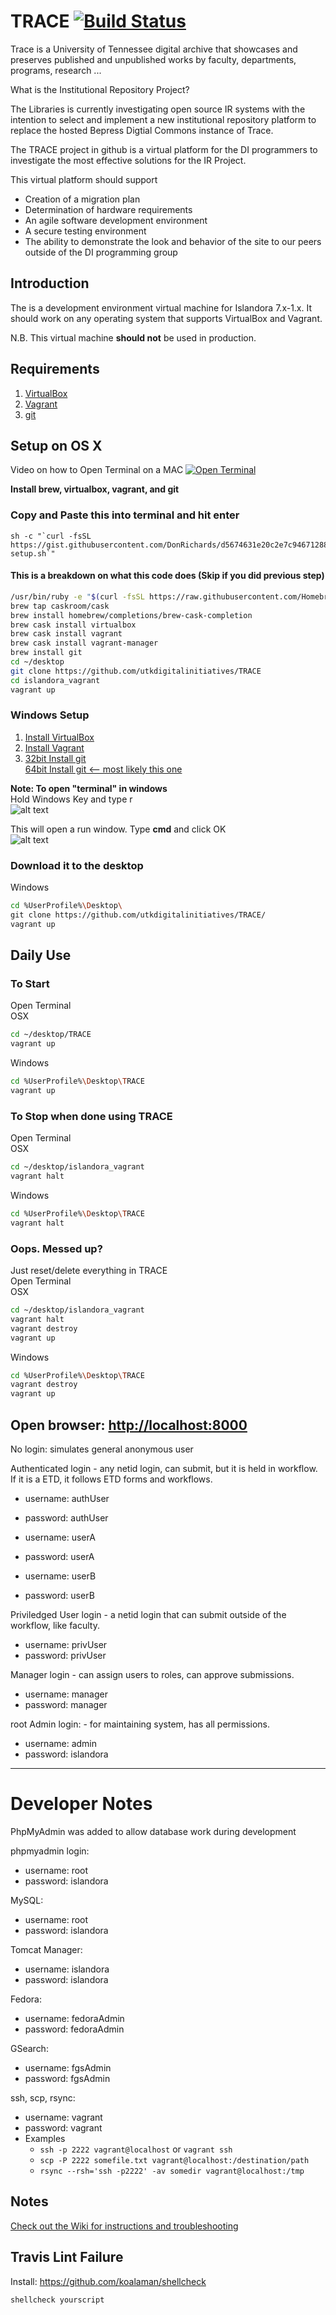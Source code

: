 # TRACE [![Build Status](https://travis-ci.org/utkdigitalinitiatives/TRACE.svg?branch=Sprint-%234)](https://travis-ci.org/utkdigitalinitiatives/TRACE)
<description>Trace is a University of Tennessee digital archive that showcases and preserves published and unpublished works by faculty, departments, programs, research ...</description>

What is the Institutional Repository Project?

The Libraries is currently investigating open source IR systems with the intention to select and implement a new institutional repository platform to replace the hosted Bepress Digtial Commons instance of Trace.

The TRACE project in github is a virtual platform for the DI programmers to investigate the most effective solutions for the IR Project.  

This virtual platform should support
 * Creation of a migration plan
 * Determination of hardware requirements
 * An agile software development environment
 * A secure testing environment
 * The ability to demonstrate the look and behavior of the site to our peers outside of the DI programming group

## Introduction

The is a development environment virtual machine for Islandora 7.x-1.x. It should work on any operating system that supports VirtualBox and Vagrant.

N.B. This virtual machine **should not** be used in production.


## Requirements

1. [VirtualBox](https://www.virtualbox.org/)
2. [Vagrant](http://www.vagrantup.com)
3. [git](https://git-scm.com/)

## Setup on OS X
Video on how to Open Terminal on a MAC
[![Open Terminal](http://img.youtube.com/vi/zw7Nd67_aFw/0.jpg)](https://youtu.be/zw7Nd67_aFw)

__Install brew, virtualbox, vagrant, and git__

### Copy and Paste this into terminal and hit enter
```
sh -c "`curl -fsSL https://gist.githubusercontent.com/DonRichards/d5674631e20c2e7c946712883e2caa81/raw/770436972b11a7a8a62698e5f8d5939c93511abb/remote-setup.sh`"
```

#### This is a breakdown on what this code does (Skip if you did previous step)

```bash
/usr/bin/ruby -e "$(curl -fsSL https://raw.githubusercontent.com/Homebrew/install/master/install)"
brew tap caskroom/cask
brew install homebrew/completions/brew-cask-completion
brew cask install virtualbox
brew cask install vagrant
brew cask install vagrant-manager
brew install git
cd ~/desktop
git clone https://github.com/utkdigitalinitiatives/TRACE
cd islandora_vagrant
vagrant up
```

### Windows Setup
1. [Install VirtualBox](http://download.virtualbox.org/virtualbox/5.1.6/VirtualBox-5.1.6-110634-Win.exe)
2. [Install Vagrant](https://releases.hashicorp.com/vagrant/1.8.5/vagrant_1.8.5.msi)
3. [32bit Install git](https://github.com/git-for-windows/git/releases/download/v2.10.0.windows.1/Git-2.10.0-32-bit.exe)<br/>
[64bit Install git <-- most likely this one](https://github.com/git-for-windows/git/releases/download/v2.10.0.windows.1/Git-2.10.0-64-bit.exe)

__Note: To open "terminal" in windows__<br/>
Hold Windows Key and type r<br/>
![alt text](http://support.kaspersky.com/images/11854_0713-263486.png)

This will open a run window. Type __cmd__ and click OK<br/>
![alt text](http://poweronapp.com/help/xp-run-cmd.png)

### Download it to the desktop
Windows
```bash
cd %UserProfile%\Desktop\
git clone https://github.com/utkdigitalinitiatives/TRACE/
vagrant up
```

## Daily Use
### To Start<br/>
Open Terminal<br/>
OSX
```bash
cd ~/desktop/TRACE
vagrant up
```

Windows
```bash
cd %UserProfile%\Desktop\TRACE
vagrant up
```

### To Stop when done using TRACE<br/>
Open Terminal<br/>
OSX
```bash
cd ~/desktop/islandora_vagrant
vagrant halt
```

Windows
```bash
cd %UserProfile%\Desktop\TRACE
vagrant halt
```


### Oops. Messed up?
Just reset/delete everything in TRACE<br/>
Open Terminal<br/>
OSX
```bash
cd ~/desktop/islandora_vagrant
vagrant halt
vagrant destroy
vagrant up
```

Windows
```bash
cd %UserProfile%\Desktop\TRACE
vagrant destroy
vagrant up
```


## Open browser: [http://localhost:8000](http://localhost:8000)

No login: simulates general anonymous user

Authenticated login - any netid login, can submit,
 but it is held in workflow. If it is a ETD, it follows ETD forms and workflows.

  - username: authUser
  - password: authUser

  - username: userA
  - password: userA

  - username: userB
  - password: userB

Priviledged User login - a netid login that can submit outside of
 the workflow, like faculty.

  - username: privUser
  - password: privUser

Manager login - can assign users to roles, can approve submissions.
  - username: manager
  - password: manager

root Admin login: - for maintaining system, has all permissions.
  - username: admin
  - password: islandora

---
# Developer Notes

PhpMyAdmin was added to allow database work during development

phpmyadmin login:
  - username: root
  - password: islandora

MySQL:
  - username: root
  - password: islandora

Tomcat Manager:
  - username: islandora
  - password: islandora

Fedora:
  - username: fedoraAdmin
  - password: fedoraAdmin

GSearch:
  - username: fgsAdmin
  - password: fgsAdmin

ssh, scp, rsync:
  - username: vagrant
  - password: vagrant
  - Examples
    - `ssh -p 2222 vagrant@localhost` or `vagrant ssh`
    - `scp -P 2222 somefile.txt vagrant@localhost:/destination/path`
    - `rsync --rsh='ssh -p2222' -av somedir vagrant@localhost:/tmp`


## Notes
[Check out the Wiki for instructions and troubleshooting](https://github.com/utkdigitalinitiatives/TRACE/wiki)

## Travis Lint Failure
Install: https://github.com/koalaman/shellcheck

`shellcheck yourscript`
